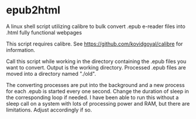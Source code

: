 # epub2html
A linux shell script utilizing calibre to bulk convert .epub e-reader files into .html fully functional webpages

This script requires calibre. See https://github.com/kovidgoyal/calibre for information.
	
Call this script while working in the directory containing the .epub files you want to convert. Output is the working directory. Processed .epub files are moved into a directory named "./old".
	
The converting processes are put into the background and a new process for each .epub is started every one second. Change the duration of sleep in the corresponding loop if needed. I have been able to run this without a sleep call on a system with lots of processing power and RAM, but there are limitations. Adjust accordingly if so.